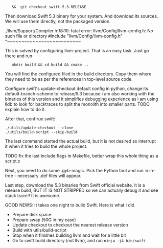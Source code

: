 ```git checkout git@github.com:apple/llvm-project.git && cd llvm-project \
   &&  git checkout swift-5.3-RELEASE
```

Then download Swift 5.3 binary for your system.
And download its sources. We will use them directly, not the
packaged version.

./llvm/Support/Compiler.h:18:10: fatal error: llvm/Config/llvm-config.h: No such file or directory
 #include "llvm/Config/llvm-config.h"
           ^~~~~~~~~~~~~~~~~~~~~~~~~~~

This is solved by configuring llvm-project. That is an easy task. Just
go there and run
```
   mkdir build && cd build && cmake ..
```
You will find the configured filed in the build directory. Copy them
where they need to be as per the references in top-level source code.

Configure swift's update-checkout default config in python, change
its default-branch-scheme to release/5.3 because i am also working
with the binaries of this version and it simplifies debugging experience
as i am using lldb to look for backtraces to split the monolith into
smaller parts.
TODO explain how to do it.

After that, confirue swift:
```
./utils/update-checkout --clone
./utils/build-script --skip-build
```
The last command started the actual build, but it is not desired so
interrupt it when it tries to build the whole project.

TODO fix the last include flags in Makefile, better wrap this whole
thing as a script.x

Next, you need to do some .gyb-magic. Pick the Python tool and run
in in-tree - necessary .def files will appear.

Last step, download the 5.3 binaries from Swift official website. It is
a release build, BUT IT IS NOT STRIPPED so we can actually debug it and
see stack trace!! It is awesome.

GOOD NEWS:
It takes one night to build Swift. Here is what I did.
- Prepare disk space
- Prepare swap (50G in my case)
- Update checkout to checkout the nearest release version
- Build with utils/build-script
- Stop when it finishes building llvm and wait for a little bit
- Go to swift build directory (not llvm), and run `ninja -j4 bin/swift`